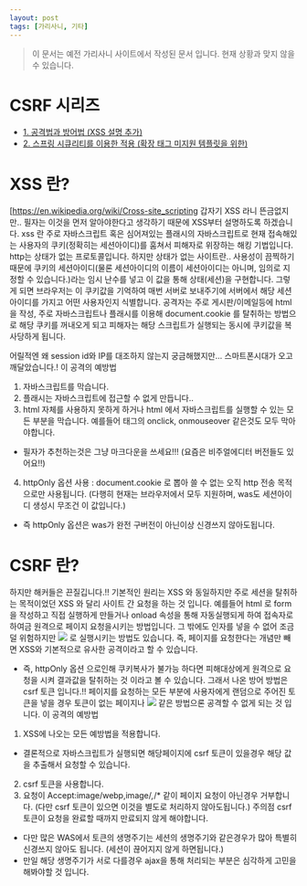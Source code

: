 ```yaml
---
layout: post
tags: [가리사니, 기타]
---
```


> 이 문서는 예전 가리사니 사이트에서 작성된 문서 입니다.
현재 상황과 맞지 않을 수 있습니다.


# CSRF 시리즈
- [1. 공격법과 방어법 (XSS 설명 추가)](/lab?topicId=309)
- [2. 스프링 시큐리티를 이용한 적용 (확장 태그 미지원 템플릿을 위한)](/lab?topicId=310)

# XSS 란?
[https://en.wikipedia.org/wiki/Cross-site_scripting
갑자기 XSS 라니 뜬금없지만.. 필자는 이것을 먼저 알아야한다고 생각하기 때문에 XSS부터 설명하도록 하겠습니다.
xss 란 주로 자바스크립트 혹은 심어져있는 플래시의 자바스크립트로 현재 접속해있는 사용자의 쿠키(정확히는 세션아이디)를 훔쳐서 피해자로 위장하는 해킹 기법입니다.
http는 상태가 없는 프로토콜입니다.
하지만 상태가 없는 사이트란.. 사용성이 끔찍하기 때문에 쿠키의 세션아이디(물론 세션아이디의 이름이 세션아이디는 아니며, 임의로 지정할 수 있습니다.)라는 임시 난수를 넣고 이 값을 통해 상태(세션)을 구현합니다.
그렇게 되면 브라우저는 이 쿠키값을 기억하여 매번 서버로 보내주기에 서버에서 해당 세션아이디를 가지고 어떤 사용자인지 식별합니다.
공격자는 주로 게시판/이메일등에 html 을 작성, 주로 자바스크립트나 플래시를 이용해 document.cookie 를 탈취하는 방법으로 해당 쿠키를 꺼내오게 되고 피해자는 해당 스크립트가 실행되는 동시에 쿠키값을 복사당하게 됩니다.

어릴적엔 왜 session id와 IP를 대조하지 않는지 궁금해했지만... 스마트폰시대가 오고 깨달았습니다.!
이 공격의 예방법
1. 자바스크립트를 막습니다.
2. 플래시는 자바스크립트에 접근할 수 없게 만듭니다..
3. html 자체를 사용하지 못하게 하거나 html 에서 자바스크립트를 실행할 수 있는 모든 부분을 막습니다. 예를들어 태그의 onclick, onmouseover 같은것도 모두 막아야합니다.
- 필자가 추천하는것은 그냥 마크다운을 쓰세요!!! (요즘은 비주얼에디터 버전들도 있어요!!)
4. httpOnly 옵션 사용 : document.cookie 로 뽑아 쓸 수 없는 오직 http 전송 목적으로만 사용됩니다. (다행히 현재는 브라우저에서 모두 지원하며, was도 세션아이디 생성시 무조건 이 값입니다.)
- 즉 httpOnly 옵션은 was가 완전 구버전이 아닌이상 신경쓰지 않아도됩니다.


# CSRF 란?
하지만 해커들은 끈질깁니다.!!
기본적인 원리는 XSS 와 동일하지만 주로 세션을 탈취하는 목적이었던 XSS 와 달리 사이트 간 요청을 하는 것 입니다.
예를들어 html 로 form을 작성하고 직접 실행하게 만들거나 onload 속성을 통해 자동실행되게 하여 접속자로 하여금 원격으로 페이지 요청을시키는 방법입니다.
그 밖에도 인자를 넣을 수 없어 조금 덜 위험하지만 <img src="사이트내 api 위치" /> 로 실행시키는 방법도 있습니다.
즉, 페이지를 요청한다는 개념만 빼면 XSS와 기본적으로 유사한 공격이라고 할 수 있습니다.
- 즉, httpOnly 옵션 으로인해 쿠키복사가 불가능 하다면 피해대상에게 원격으로 요청을 시켜 결과값을 탈취하는 것 이라고 볼 수 있습니다.
그래서 나온 방어 방법은 csrf 토큰 입니다.!!
페이지를 요청하는 모든 부분에 사용자에게 랜덤으로 주어진 토큰을 넣을 경우 토큰이 없는 페이지나 <img src="사이트내 api 위치" /> 같은 방법으론 공격할 수 없게 되는 것 입니다.
이 공격의 예방법
1. XSS에 나오는 모든 예방법을 적용합니다.
- 결론적으로 자바스크립트가 실행되면 해당페이지에 csrf 토큰이 있을경우 해당 값을 추출해서 요청할 수 있습니다.
2. csrf 토큰을 사용합니다.
3. 요청이 Accept:image/webp,image/*,*/* 같이 페이지 요청이 아닌경우 거부합니다. (다만 csrf 토큰이 있으면 이것을 별도로 처리하지 않아도됩니다.)
주의점
csrf 토큰이 요청을 완료할 때까지 만료되지 않게 해야합니다.
- 다만 많은 WAS에서 토큰의 생명주기는 세션의 생명주기와 같은경우가 많아 특별히 신경쓰지 않아도 됩니다. (세션이 끊어지지 않게 하면됩니다.)
- 만일 해당 생명주기가 서로 다를경우 ajax을 통해 처리되는 부분은 심각하게 고민을 해봐야할 것 입니다.